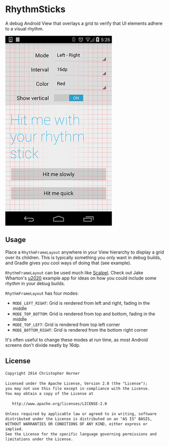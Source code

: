RhythmSticks
============

A debug Android View that overlays a grid to verify that UI elements adhere to a visual rhythm.

![](images/example.png)

Usage
-----

Place a `RhythmFrameLayout` anywhere in your View hierarchy to display a grid over its children. This is typically something you only want in debug builds, and Gradle gives you cool ways of doing that (see example).

`RhythmFrameLayout` can be used much like [Scalpel][1]. Check out Jake Wharton's [u2020][2] example app for ideas on how you could include some *rhythm* in your debug builds.

`RhythmFrameLayout` has four modes:

  * `MODE_LEFT_RIGHT`: Grid is rendered from left and right, fading in the middle
  * `MODE_TOP_BOTTOM`: Grid is rendered from top and bottom, fading in the middle
  * `MODE_TOP_LEFT`: Grid is rendered from top left corner
  * `MODE_BOTTOM_RIGHT`: Grid is rendered from the bottom right corner
  
It's often useful to change these modes at run time, as most Android screens don't divide neatly by 16dp.

License
--------

    Copyright 2014 Christopher Horner

    Licensed under the Apache License, Version 2.0 (the "License");
    you may not use this file except in compliance with the License.
    You may obtain a copy of the License at

       http://www.apache.org/licenses/LICENSE-2.0

    Unless required by applicable law or agreed to in writing, software
    distributed under the License is distributed on an "AS IS" BASIS,
    WITHOUT WARRANTIES OR CONDITIONS OF ANY KIND, either express or implied.
    See the License for the specific language governing permissions and
    limitations under the License.
    
 [1]: https://github.com/JakeWharton/scalpel
 [2]: https://github.com/JakeWharton/u2020